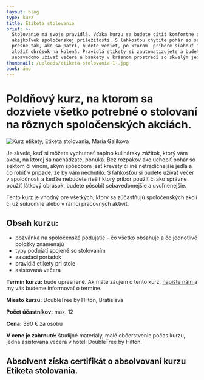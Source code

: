 ```yaml
---
layout: blog
type: kurz
title: Etiketa stolovania
brief: >-
  Stolovanie má svoje pravidlá. Vďaka kurzu sa budete cítiť komfortne pri
  akejkoľvek spoločenskej príležitosti. S ľahkosťou chytíte pohár so sektom
  presne tak, ako sa patrí, budete vedieť, po ktorom  príbore siahnuť i ako
  zložiť obrúsok na kolená. Pravidlá etikety si zautomatizujete a budete si
  sebavedomo užívať večere a bankety v krásnom prostredí so skvelým jedlom.
thumbnail: /uploads/etiketa-stolovania-1-.jpg
book: áno
---
```

# Poldňový kurz, na ktorom sa dozviete všetko potrebné o stolovaní na rôznych spoločenských akciách. 

![Kurz etikety, Etiketa stolovania, Maria Galikova](/uploads/etiketa-stolovania-1-.jpg)

Je skvelé, keď si môžete vychutnať naplno kulinársky zážitok, ktorý vám akcia, na ktorej sa nachádzate, ponúka. Bez rozpakov ako uchopiť pohár so sektom či vínom, akým spôsobom jesť krevety či iné netradičnejšie jedlá a čo robiť v prípade, že by vám nechutilo. S ľahkosťou si budete užívať večer v spoločnosti a keďže nebudete riešiť ktorý príbor použiť či ako správne použiť látkový obrúsok, budete pôsobiť sebavedomejšie a uvoľnenejšie. 

Tento kurz je vhodný pre všetkých, ktorý sa zúčastňujú spoločenských akcií či už súkromne alebo v rámci pracovných aktivít.

## Obsah kurzu:

* pozvánka na spoločenské podujatie - čo všetko obsahuje a čo jednotlivé položky znamenajú
* typy podujatí spojené so stolovaním
* zasadací poriadok
* pravidlá etikety pri stole
* asistovaná večera 

**Termín kurzu:** bude upresnené. Ak máte záujem o tento kurz, [napíšte nám ](https://www.mariagalikova.sk/kontakt/)a my vás budeme informovať o termíne.

**Miesto kurzu:** DoubleTree by Hilton, Bratislava

**Počet účastníkov:** max. 12

**Cena:** 390 € za osobu

**V cene je zahrnuté:** študijné materiály, malé občerstvenie počas kurzu, jedna asistovaná večera v hoteli DoubleTree by Hilton.

## **Absolvent získa certifikát o absolvovaní kurzu Etiketa stolovania.**
